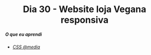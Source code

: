 <h1 align= "center">
 <a> Dia 30 - Website loja Vegana responsiva </a>
</h1>



 ##### O que eu aprendi
* *[CSS @media ](https://www.w3schools.com/css/css3_mediaqueries_ex.asp)*









